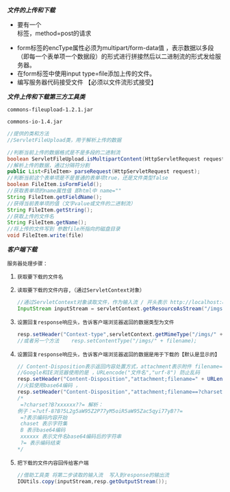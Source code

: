 ***文件的上传和下载***

+ 要有一个 <form>标签，method=post的请求
+ form标签的encType属性必须为multipart/form-data值 ，表示数据以多段（即每一个表单项一个数据段）的形式进行拼接然后以二进制流的形式发给服务器。
+ 在form标签中使用input type=file添加上传的文件。
+ 编写服务器代码接受文件 【必须以文件流形式接受】

***文件上传和下载第三方工具类***

`commons-fileupload-1.2.1.jar`

`commons-io-1.4.jar`

```java
//提供的类和方法
//ServletFileUpload类，用于解析上传的数据

//判断当前上传的数据格式是不是多段的二进制流
boolean ServletFileUpload.isMultipartContent(HttpServletRequest request);
//解析上传的数据，通过分隔符分割
public List<FileItem> parseRequest(HttpServletRequest request);
//判断当前这个表单项是不是普通的表单项true，还是文件类型false
boolean FileItem.isFormField();
//获取表单项的name属性值 即html中 name=""
String FileItem.getFieldName();
//获得当前表单项的值（文字value或文件的二进制流）
String FileItem.getString();
//获取上传的文件名
String FileItem.getName();
//将上传的文件写到 参数file所指向的磁盘目录
void FileItem.write(file)
```

***客户端下载***

`服务器处理步骤：`

1. `获取要下载的文件名`

2. `读取要下载的文件内容,（通过ServletContext对象）`

   ```java
   //通过ServletContext对象读取文件，作为输入流 / 开头表示 http://localhost:8080/工程路径
   InputStream inputStream = servletContext.getResourceAsStream("/imgs/" + filename);
   ```

3. `设置回复response响应头，告诉客户端浏览器返回的数据类型为文件`

   ```java
   resp.setHeader("Context-type",servletContext.getMimeType("/imgs/" + filename));
   //或者另一个方法    resp.setContentType("/imgs/" + filename);
   ```

4. `设置回复response响应头，告诉客户端浏览器返回的数据是用于下载的【默认是显示的】`

   ```java
   // Content-Disposition表示返回内容处置方式，attachment表示附件 filename=表示下载时以此命名
   //Google和IE浏览器使用的是 ，URLencode("文件名","urf-8") 防止乱码
   resp.setHeader("Content-Disposition","attachment;filename=" + URLencode("文件名","urf-8"));
   //火狐使用base64编码 ，
   resp.setHeader("Content-Disposition","attachment;filename==?charset?B?xxxxxx??=" );
   /*
   	=?charset?B?xxxxxx??= 解析：
   例子：=?utf-8?B?5L2g5aW95Z2P77yM5oiR5aW95Zac5qyi77yB??=
   	=?表示编码内容开始
   	chaset 表示字符集
   	B 表示base64编码
   	xxxxxx 表示文件名base64编码后的字符串
   	?= 表示编码结束
   */
   ```

5. `把下载的文件内容回传给客户端`

   ```java
   //借助工具类 将第二步读取的输入流  写入到response的输出流
   IOUtils.copy(inputStream,resp.getOutputStream());
   ```

   